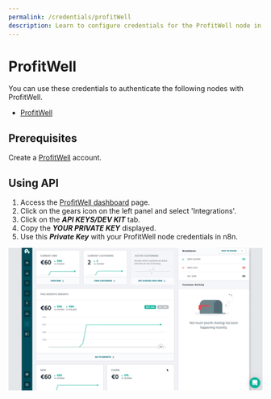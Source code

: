 ```yaml
---
permalink: /credentials/profitWell
description: Learn to configure credentials for the ProfitWell node in n8n
---
```


# ProfitWell

You can use these credentials to authenticate the following nodes with ProfitWell.
- [ProfitWell](../../nodes-library/nodes/ProfitWell/README.md)

## Prerequisites

Create a [ProfitWell](https://www.profitwell.com/) account.

## Using API

1. Access the [ProfitWell dashboard](https://www2.profitwell.com/app/dashboard) page.
2. Click on the gears icon on the left panel and select 'Integrations'.
3. Click on the ***API KEYS/DEV KIT*** tab.
4. Copy the ***YOUR PRIVATE KEY*** displayed.
5. Use this ***Private Key*** with your ProfitWell node credentials in n8n.

![Getting ProfitWell credentials](./using-api.gif)
